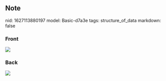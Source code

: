 ## Note
nid: 1627113880197
model: Basic-d7a3e
tags: structure_of_data
markdown: false

### Front
<img src="paste-6838c017860360e7997d722cf87fdda826265806.jpg">

### Back
<img src="paste-10cb650128ed042a11bcbbe2ac049ab7e79e26b2.jpg">

